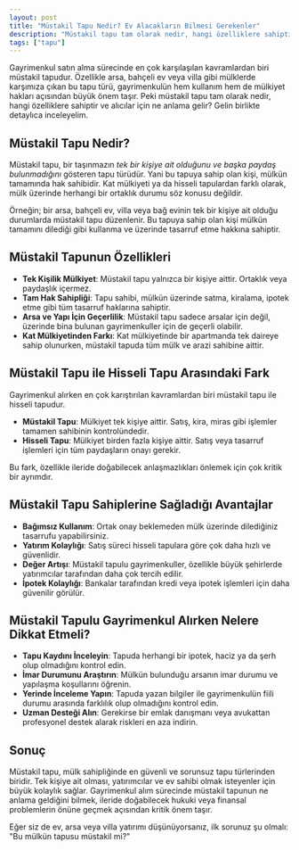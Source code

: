 ```yaml
---
layout: post
title: "Müstakil Tapu Nedir? Ev Alacakların Bilmesi Gerekenler"
description: "Müstakil tapu tam olarak nedir, hangi özelliklere sahiptir ve alıcılar için ne anlama gelir?"
tags: ["tapu"]
---
```


Gayrimenkul satın alma sürecinde en çok karşılaşılan kavramlardan biri müstakil tapudur. Özellikle arsa, bahçeli ev veya villa gibi mülklerde karşımıza çıkan bu tapu türü, gayrimenkulün hem kullanım hem de mülkiyet hakları açısından büyük önem taşır. Peki müstakil tapu tam olarak nedir, hangi özelliklere sahiptir ve alıcılar için ne anlama gelir? Gelin birlikte detaylıca inceleyelim.

## Müstakil Tapu Nedir?

Müstakil tapu, bir taşınmazın *tek bir kişiye ait olduğunu ve başka paydaş bulunmadığını* gösteren tapu türüdür. Yani bu tapuya sahip olan kişi, mülkün tamamında hak sahibidir. Kat mülkiyeti ya da hisseli tapulardan farklı olarak, mülk üzerinde herhangi bir ortaklık durumu söz konusu değildir.

Örneğin; bir arsa, bahçeli ev, villa veya bağ evinin tek bir kişiye ait olduğu durumlarda müstakil tapu düzenlenir. Bu tapuya sahip olan kişi mülkün tamamını dilediği gibi kullanma ve üzerinde tasarruf etme hakkına sahiptir.

## Müstakil Tapunun Özellikleri

- **Tek Kişilik Mülkiyet**: Müstakil tapu yalnızca bir kişiye aittir. Ortaklık veya paydaşlık içermez.
- **Tam Hak Sahipliği**: Tapu sahibi, mülkün üzerinde satma, kiralama, ipotek etme gibi tüm tasarruf haklarına sahiptir.
- **Arsa ve Yapı İçin Geçerlilik**: Müstakil tapu sadece arsalar için değil, üzerinde bina bulunan gayrimenkuller için de geçerli olabilir.
- **Kat Mülkiyetinden Farkı**: Kat mülkiyetinde bir apartmanda tek daireye sahip olunurken, müstakil tapuda tüm mülk ve arazi sahibine aittir.

## Müstakil Tapu ile Hisseli Tapu Arasındaki Fark

Gayrimenkul alırken en çok karıştırılan kavramlardan biri müstakil tapu ile hisseli tapudur.

- **Müstakil Tapu**: Mülkiyet tek kişiye aittir. Satış, kira, miras gibi işlemler tamamen sahibinin kontrolündedir.
- **Hisseli Tapu**: Mülkiyet birden fazla kişiye aittir. Satış veya tasarruf işlemleri için tüm paydaşların onayı gerekir.

Bu fark, özellikle ileride doğabilecek anlaşmazlıkları önlemek için çok kritik bir ayrımdır.

## Müstakil Tapu Sahiplerine Sağladığı Avantajlar

- **Bağımsız Kullanım**: Ortak onay beklemeden mülk üzerinde dilediğiniz tasarrufu yapabilirsiniz.
- **Yatırım Kolaylığı**: Satış süreci hisseli tapulara göre çok daha hızlı ve güvenlidir.
- **Değer Artışı**: Müstakil tapulu gayrimenkuller, özellikle büyük şehirlerde yatırımcılar tarafından daha çok tercih edilir.
- **İpotek Kolaylığı**: Bankalar tarafından kredi veya ipotek işlemleri için daha güvenilir görülür.

## Müstakil Tapulu Gayrimenkul Alırken Nelere Dikkat Etmeli?

- **Tapu Kaydını İnceleyin**: Tapuda herhangi bir ipotek, haciz ya da şerh olup olmadığını kontrol edin.
- **İmar Durumunu Araştırın**: Mülkün bulunduğu arsanın imar durumu ve yapılaşma koşullarını öğrenin.
- **Yerinde İnceleme Yapın**: Tapuda yazan bilgiler ile gayrimenkulün fiili durumu arasında farklılık olup olmadığını kontrol edin.
- **Uzman Desteği Alın**: Gerekirse bir emlak danışmanı veya avukattan profesyonel destek alarak riskleri en aza indirin.

## Sonuç

Müstakil tapu, mülk sahipliğinde en güvenli ve sorunsuz tapu türlerinden biridir. Tek kişiye ait olması, yatırımcılar ve ev sahibi olmak isteyenler için büyük kolaylık sağlar. Gayrimenkul alım sürecinde müstakil tapunun ne anlama geldiğini bilmek, ileride doğabilecek hukuki veya finansal problemlerin önüne geçmek açısından kritik önem taşır.

Eğer siz de ev, arsa veya villa yatırımı düşünüyorsanız, ilk sorunuz şu olmalı: "Bu mülkün tapusu müstakil mi?"